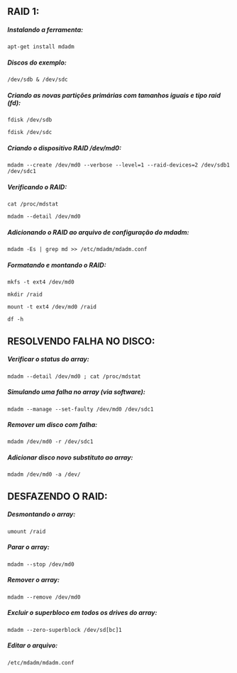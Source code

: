 ##		RAID 1:

##### Instalando a ferramenta:

	apt-get install mdadm

##### Discos do exemplo: 

	/dev/sdb & /dev/sdc

##### Criando as novas partições primárias com tamanhos iguais e tipo raid (fd):

	fdisk /dev/sdb
	
	fdisk /dev/sdc

##### Criando o dispositivo RAID /dev/md0:

	mdadm --create /dev/md0 --verbose --level=1 --raid-devices=2 /dev/sdb1 /dev/sdc1

##### Verificando o RAID:

	cat /proc/mdstat

	mdadm --detail /dev/md0

##### Adicionando o RAID ao arquivo de configuração do mdadm:

	mdadm -Es | grep md >> /etc/mdadm/mdadm.conf

##### Formatando e montando o RAID:

	mkfs -t ext4 /dev/md0
	
	mkdir /raid
	
	mount -t ext4 /dev/md0 /raid
	
	df -h

##		RESOLVENDO FALHA NO DISCO:

##### Verificar o status do array:

	mdadm --detail /dev/md0 ; cat /proc/mdstat

##### Simulando uma falha no array (via software):

	mdadm --manage --set-faulty /dev/md0 /dev/sdc1

##### Remover um disco com falha:

	mdadm /dev/md0 -r /dev/sdc1

##### Adicionar disco novo substituto ao array:

	mdadm /dev/md0 -a /dev/


##		DESFAZENDO O RAID:


##### Desmontando o array:

	umount /raid

##### Parar o array:

	mdadm --stop /dev/md0

##### Remover o array:

	mdadm --remove /dev/md0

##### Excluir o superbloco em todos os drives do array:

	mdadm --zero-superblock /dev/sd[bc]1

##### Editar o arquivo:

	/etc/mdadm/mdadm.conf